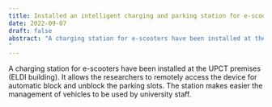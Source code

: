 ```yaml
---
title: Installed an intelligent charging and parking station for e-scooters
date: 2022-09-07
draft: false
abstract: "A charging station for e-scooters have been installed at the UPCT premises (ELDI building). It allows the researchers to remotely access the device for automatic block and unblock the parking slots. The station makes easier the management of vehicles to be used by university staff.
"
---
```


A charging station for e-scooters have been installed at the UPCT premises (ELDI building). It allows the researchers to remotely access the device for automatic block and unblock the parking slots. The station makes easier the management of vehicles to be used by university staff.

<!--more-->